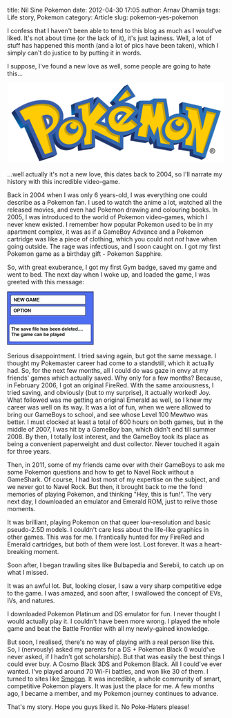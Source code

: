 title: Nil Sine Pokemon
date: 2012-04-30 17:05
author: Arnav Dhamija
tags: Life story, Pokemon
category: Article
slug: pokemon-yes-pokemon

I confess that I haven't been able to tend to this blog as much as I would've
liked. It's not about time (or the lack of it), it's just laziness. Well, a
lot of stuff has happened this month (and a lot of pics have been taken),
which I simply can't do justice to by putting it in words.  

I suppose, I've found a new love as well, some people are going to hate
this...  


![](images/Pokemon-PNG-Pic.png)


...well actually it's not a new love, this dates back to 2004, so I'll
narrate my history with this incredible video-game.  

Back in 2004 when I was only 6 years-old, I was everything one could describe
as a Pokemon fan. I used to watch the anime a lot, watched all the released
movies, and even had Pokemon drawing and colouring books. In 2005, I was
introduced to the world of Pokemon video-games, which I never knew existed. I
remember how popular Pokemon used to be in my apartment complex, it was as if
a GameBoy Advance and a Pokemon cartridge was like a piece of clothing, which
you could not _not_ have when going outside. The rage was infectious, and I
soon caught on. I got my first Pokemon game as a birthday gift - Pokemon
Sapphire.  

So, with great exuberance, I got my first Gym badge, saved my game and went to
bed. The next day when I woke up, and loaded the game, I was greeted with this
message:  


![](images/deleted-file.jpg)


Serious disappointment. I tried saving again, but got the same message. I
thought my Pokemaster career had come to a standstill, which it actually had.
So, for the next few months, all I could do was gaze in envy at my friends'
games which actually saved. Why only for a few months? Because, in February
2006, I got an original FireRed. With the same anxiousness, I tried saving,
and obviously (but to my surprise), it actually worked! Joy. What followed was
me getting an original Emerald as well, so I knew my career was well on its
way. It was a lot of fun, when we were allowed to bring our GameBoys to
school, and see whose Level 100 Mewtwo was better. I must clocked at least a
total of 600 hours on both games, but in the middle of 2007, I was hit by a
GameBoy ban, which didn't end till summer 2008. By then, I totally lost
interest, and the GameBoy took its place as being a convenient paperweight and
dust collector. Never touched it again for three years.  

Then, in 2011, some of my friends came over with their GameBoys to ask me some
Pokemon questions and how to get to Navel Rock without a GameShark. Of course,
I had lost most of my expertise on the subject, and we never got to Navel
Rock. But then, it brought back to me the fond memories of playing Pokemon,
and thinking "Hey, this is fun!". The very next day, I downloaded an emulator
and Emerald ROM, just to relive those moments.  

It was brilliant, playing Pokemon on that queer low-resolution and basic
pseudo-2.5D models. I couldn't care less about the life-like graphics in other
games. This was for me. I frantically hunted for my FireRed and Emerald
cartridges, but both of them were lost. Lost forever. It was a heart-breaking
moment.  

Soon after, I began trawling sites like Bulbapedia and Serebii, to catch up on
what I missed.  

It was an awful lot. But, looking closer, I saw a very sharp competitive edge
to the game. I was amazed, and soon after, I swallowed the concept of EVs,
IVs, and natures.  

I downloaded Pokemon Platinum and DS emulator for fun. I never thought I would
actually play it. I couldn't have been more wrong. I played the whole game and
beat the Battle Frontier with all my newly-gained knowledge.  

But soon, I realised, there's no way of playing with a real person like this.
So, I (nervously) asked my parents for a DS + Pokemon Black (I would've never
asked, if I hadn't got scholarship). But that was easily the best things I
could ever buy. A Cosmo Black 3DS and Pokemon Black. All I could've ever
wanted. I've played around 70 Wi-Fi battles, and won like 30 of them. I turned
to sites like [Smogon](http://smogon.com/). It was incredible, a whole
community of smart, competitive Pokemon players. It was just the place for me.
A few months ago, I became a member, and my Pokemon journey continues to
advance.  

That's my story. Hope you guys liked it. No Poke-Haters please!  
